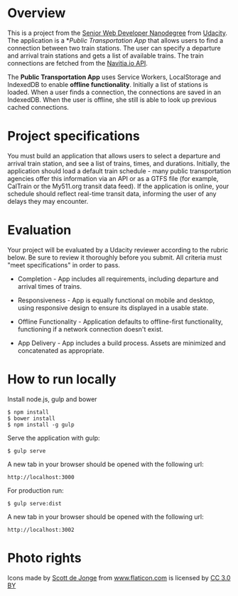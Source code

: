 # Overview

This is a project from the [Senior Web Developer Nanodegree](https://www.udacity.com/course/senior-web-developer-nanodegree-by-google--nd802) from [Udacity](https://www.udacity.com/). The application is a **Public Transportation App* that allows users to find a connection between two train stations. The user can specify a departure and arrival train stations and gets a list of available trains. The train connections are fetched from the [Navitia.io API](http://www.navitia.io/). 

The **Public Transportation App** uses Service Workers, LocalStorage and IndexedDB to enable **offline functionality**. Initially a list of stations is loaded. When a user finds a connection, the connections are saved in an IndexedDB. When the user is offline, she still is able to look up previous cached connections. 

# Project specifications

You must build an application that allows users to select a departure and arrival train station, and see a list of trains, times, and durations. Initially, the application should load a default train schedule - many public transportation agencies offer this information via an API or as a GTFS file (for example, CalTrain or the My511.org transit data feed). If the application is online, your schedule should reflect real-time transit data, informing the user of any delays they may encounter.

# Evaluation

Your project will be evaluated by a Udacity reviewer according to the rubric below. Be sure to review it thoroughly before you submit. All criteria must "meet specifications" in order to pass.

- Completion - App includes all requirements, including departure and arrival times of trains.

- Responsiveness - App is equally functional on mobile and desktop, using responsive design to ensure its displayed in a usable state.

- Offline Functionality - Application defaults to offline-first functionality, functioning if a network connection doesn't exist.

- App Delivery - App includes a build process. Assets are minimized and concatenated as appropriate.


# How to run locally

Install node.js, gulp and bower

```
$ npm install
$ bower install
$ npm install -g gulp
```

Serve the application with gulp:

```
$ gulp serve
```

A new tab in your browser should be opened with the following url:

```
http://localhost:3000
```

For production run:

```
$ gulp serve:dist
```

A new tab in your browser should be opened with the following url:

```
http://localhost:3002
```


# Photo rights

<div>Icons made by <a href="http://www.flaticon.com/authors/scott-de-jonge" title="Scott de Jonge">Scott de Jonge</a> from <a href="http://www.flaticon.com" title="Flaticon">www.flaticon.com</a> is licensed by <a href="http://creativecommons.org/licenses/by/3.0/" title="Creative Commons BY 3.0" target="_blank">CC 3.0 BY</a></div>